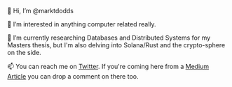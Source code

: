 👋 Hi, I’m @marktdodds

👀 I’m interested in anything computer related really.

🌱 I’m currently researching Databases and Distributed Systems for my Masters thesis, but I'm also delving into Solana/Rust and the crypto-sphere on the side.

📫 You can reach me on [Twitter](https://twitter.com/marktdodds). If you're coming here from a [Medium Article](https://medium.com/@marktdodds) you can drop a 
comment on there too.



<!---
marktdodds/marktdodds is a ✨ special ✨ repository because its `README.md` (this file) appears on your GitHub profile.
You can click the Preview link to take a look at your changes.
--->
